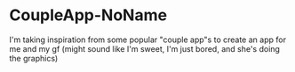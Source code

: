 # CoupleApp-NoName
I'm taking inspiration from some popular "couple app"s to create an app for me and my gf (might sound like I'm sweet, I'm just bored, and she's doing the graphics)
